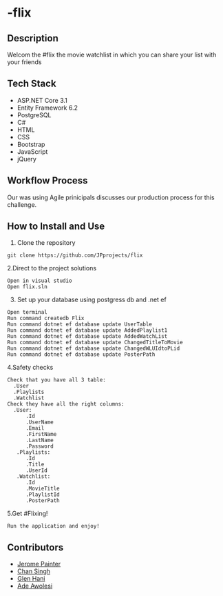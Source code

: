 # -flix

## Description ##
Welcom the #flix the movie watchlist in which you can share your list with your friends

## Tech Stack ##
* ASP.NET Core 3.1
* Entity Framework 6.2
* PostgreSQL
* C#
* HTML
* CSS
* Bootstrap
* JavaScript
* jQuery

## Workflow Process ##
Our was using Agile prinicipals discusses our production process for this challenge.

## How to Install and Use ##
1. Clone the repository
```
git clone https://github.com/JPprojects/flix
```
2.Direct to the project solutions
```
Open in visual studio
Open flix.sln
```
3. Set up your database using postgress db and .net ef 
```
Open terminal 
Run command createdb Flix
Run command dotnet ef database update UserTable
Run command dotnet ef database update AddedPlaylist1
Run command dotnet ef database update AddedWatchList
Run command dotnet ef database update ChangedTitleToMovie
Run command dotnet ef database update ChangedWLUIdtoPLid
Run command dotnet ef database update PosterPath
```
4.Safety checks
```
Check that you have all 3 table:
  .User
  .Playlists
  .Watchlist
Check they have all the right columns:
  .User:
      .Id
      .UserName
      .Email
      .FirstName
      .LastName
      .Password
   .Playlists:
      .Id
      .Title
      .UserId
   .Watchlist:
      .Id
      .MovieTitle
      .PlaylistId
      .PosterPath
```
5.Get #Flixing!
```
Run the application and enjoy!
```

## Contributors ##
* [Jerome Painter](https://github.com/JPprojects)
* [Chan Singh](https://github.com/Chanpreet24)
* [Glen Hani](https://github.com/GlenHani)
* [Ade Awolesi](https://github.com/Adewunmi12)
